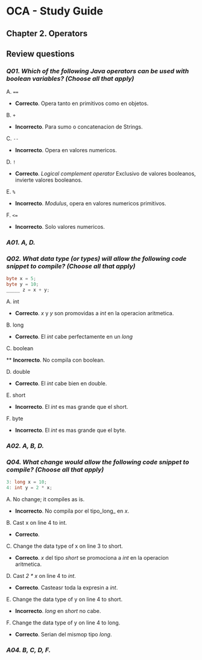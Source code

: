 # OCA - Study Guide  

## Chapter 2. Operators

## Review questions

### _Q01. Which of the following Java operators can be used with boolean variables? (Choose all that apply)_

A. ```==```

* **Correcto**. Opera tanto en primitivos como en objetos.

B. ```+```

* **Incorrecto**. Para sumo o concatenacion de Strings.

C. ```--```

* **Incorrecto**. Opera en valores numericos.

D. ```!```

* **Correcto**. _Logical complement operator_ Exclusivo de valores booleanos, invierte valores booleanos.

E. ```%```

* **Incorrecto**. _Modulus_, opera en valores numericos primitivos.

F. ```<=```

* **Incorrecto**. Solo valores numericos.

### _A01. A, D._

### _Q02. What data type (or types) will allow the following code snippet to compile? (Choose all that apply)_

```java
byte x = 5;
byte y = 10;
_____ z = x + y;
```

A. int

* **Correcto**. _x_ y _y_ son  promovidas a _int_ en la operacion aritmetica.

B. long

* **Correcto**. El _int_ cabe perfectamente en un _long_

C. boolean

** **Incorrecto**.  No compila con boolean.

D. double

* **Correcto**. El _int_ cabe bien en double.

E. short

* **Incorrecto**. El _int_ es mas grande que el short.

F. byte

* **Incorrecto**. El _int_ es mas grande que el byte.

### _A02. A, B, D._

### _Q04. What change would allow the following code snippet to compile? (Choose all that apply)_

```java
3: long x = 10;
4: int y = 2 * x;
```

A. No change; it compiles as is.

* **Incorrecto**. No compila por el tipo_long_ en _x_.

B. Cast x on line 4 to int.

* **Correcto**.

C. Change the data type of x on line 3 to short.

* **Correcto**. _x_ del tipo _short_ se promociona a _int_ en la operacion aritmetica.

D. Cast _2 * x_ on line 4 to _int_.

* **Correcto**. Casteasr toda la expresin a _int_.

E. Change the data type of y on line 4 to short.

* **Incorrecto**. _long_ en _short_  no cabe.

F. Change the data type of y on line 4 to long.

* **Correcto**. Serian del mismop tipo _long_.

### _A04. B, C, D, F._


